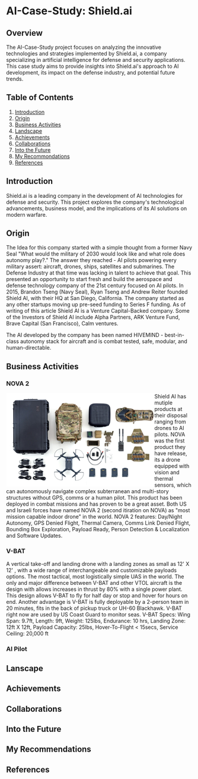 
# AI-Case-Study: Shield.ai

## Overview
The AI-Case-Study project focuses on analyzing the innovative technologies and strategies implemented by Shield.ai, a company specializing in artificial intelligence for defense and security applications. This case study aims to provide insights into Shield.ai's approach to AI development, its impact on the defense industry, and potential future trends.

## Table of Contents
1. [Introduction](#introduction)
2. [Origin](#Origin)
3. [Business Activities](#Business_Activities)
4. [Landscape](#Landscape)
5. [Achievements](#Achievements)
6. [Collaborations](#collaborations)
7. [Into the Future](#Into_the_Future)
8. [My Recommondations](#My_Recommondations)
9. [References](#References)

## Introduction
Shield.ai is a leading company in the development of AI technologies for defense and security. This project explores the company's technological advancements, business model, and the implications of its AI solutions on modern warfare.

## Origin
The Idea for this company started with a simple thought from a former Navy Seal "What would the military of 2030 would look like and what role does autonomy play?." The answer they reached - AI pilots powering every military assert: aircraft, drones, ships, satellites and submarines. The Defense Industry at that time was lacking in talent to achieve that goal. This presented an opportunity to start fresh and build the aerospace and defense technology company of the 21st century focused on AI pilots. In 2015, Brandon Tseng (Navy Seal), Ryan Tseng and Andrew Reiter founded Shield AI, with their HQ at San Diego, California. The company started as any other startups moving up pre-seed funding to Series F funding. As of writing of this article Shield AI is a Venture Capital-Backed company. Some of the Investors of Shield AI include Alpha Partners, ARK Venture Fund, Brave Capital (San Francisco), Calm ventures.

The AI developed by the company has been named HIVEMIND - best-in-class autonomy stack for aircraft and is combat tested, safe, modular, and human-directable.  

## Business Activities

### NOVA 2
<img align="left" src="https://github.com/ventru557/ai-case-study/blob/main/Take-It-Anywhere-Equipment_NOVA2.jpg" alt="Description" width="400"/>
Shield AI has mutiple products at their disposal ranging from drones to AI pilots. NOVA was the first product they have release, its a drone equipped with vision and thermal sensors, which can autonomously navigate complex subterranean and multi-story structures without GPS, comms or a human pilot. This product has been deployed in combat missions and has proven to be a great asset. Both US and Israeli forces have named NOVA 2 (second itiration on NOVA) as "most mission capable indoor drone" in the world. 
NOVA 2 features: Day/Night Autonomy, GPS Denied Flight, Thermal Camera, Comms Link Denied Flight, Bounding Box Exploration, Payload Ready, Person Detection & Localization and Software Updates.



### V-BAT
A vertical take-off and landing drone with a landing zones as small as 12' X 12' , with a wide range of interchangeable and customizable payloads options. The most tactical, most logistically simple UAS in the world. The only and major difference between V-BAT and other VTOL aircraft is the design with allows increases in thrust by 80% with a single power plant. This design allows V-BAT to fly for half day or stop and hover for hours on end. Another advantage is V-BAT is fully deployable by a 2-person team in 20 minutes, fits in the back of pickup truck or UH-60 Blackhawk. V-BAT right now are used by US Coast Guard to monitor seas.
V-BAT Specs: Wing Span: 9.7ft, Length: 9ft, Weight: 125lbs, Endurance: 10 hrs, Landing Zone: 12ft X 12ft, Payload Capacity: 25lbs, Hover-To-Flight < 15secs, Service Ceiling: 20,000 ft

### AI Pilot


## Lanscape

## Achievements

## Collaborations

## Into the Future

## My Recommendations

## References

